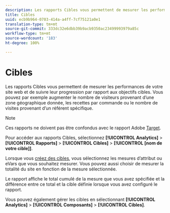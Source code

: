 ```yaml
---
description: Les rapports Cibles vous permettent de mesurer les performances de votre site web et de suivre leur progression par rapport aux objectifs cibles. Vous pouvez par exemple augmenter le nombre de visiteurs provenant d’une zone géographique donnée, les recettes par commande ou le nombre de visites provenant d’un référent spécifique.
title: Cibles
uuid: ecb9b964-0703-414a-a4ff-7cf75121a0e1
translation-type: tm+mt
source-git-commit: 333dc32e6dbb39b9acb9350ac23499993979a85c
workflow-type: tm+mt
source-wordcount: '183'
ht-degree: 100%

---
```



# Cibles

Les rapports Cibles vous permettent de mesurer les performances de votre site web et de suivre leur progression par rapport aux objectifs cibles. Vous pouvez par exemple augmenter le nombre de visiteurs provenant d’une zone géographique donnée, les recettes par commande ou le nombre de visites provenant d’un référent spécifique.

>[!NOTE]
>
>Ces rapports ne doivent pas être confondus avec le rapport Adobe [Target](/help/components/c-variables/dimensionslist/reports-tnt.md#topic_EBC899DB84A84780A1B8EE95C6C4CF18).

Pour accéder aux rapports Cibles, sélectionnez **[!UICONTROL Analytics]** > **[!UICONTROL Rapports]** > **[!UICONTROL Cibles]** > **[!UICONTROL [nom de votre cible]]**.

Lorsque vous [créez des cibles](/help/analyze/reports-analytics/targets.md), vous sélectionnez les mesures d’attribut ou eVars que vous souhaitez mesurer. Vous pouvez aussi choisir de mesurer la totalité du site en fonction de la mesure sélectionnée.

Le rapport affiche le total cumulé de la mesure que vous avez spécifiée et la différence entre ce total et la cible définie lorsque vous avez configuré le rapport.

Vous pouvez également gérer les cibles en sélectionnant **[!UICONTROL Analytics]** > **[!UICONTROL Composants]** > **[!UICONTROL Cibles]**.
